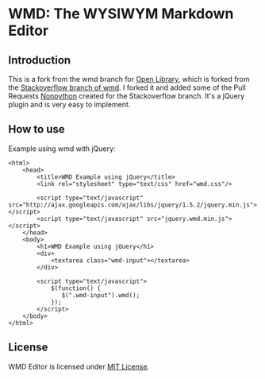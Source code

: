 WMD: The WYSIWYM Markdown Editor
================================

Introduction
------------

This is a fork from the wmd branch for [Open Library](https://github.com/openlibrary/wmd), which is forked from the [Stackoverflow branch of wmd](http://github.com/derobins/wmd).
I forked it and added some of the Pull Requests [Nonpython](https://github.com/Nonpython) created for the Stackoverflow branch. It's a jQuery plugin and is very easy to implement.

How to use
----------

Example using wmd with jQuery:

    <html>
        <head>
            <title>WMD Example using jQuery</title>
            <link rel="stylesheet" type="text/css" href="wmd.css"/>

            <script type="text/javascript" src="http://ajax.googleapis.com/ajax/libs/jquery/1.5.2/jquery.min.js"></script>
            <script type="text/javascript" src="jquery.wmd.min.js"></script>
        </head>
        <body>
            <h1>WMD Example using jQuery</h1>
            <div>
                <textarea class="wmd-input"></textarea>
            </div>
    
            <script type="text/javascript">
                $(function() {
                   $(".wmd-input").wmd(); 
                });
            </script>
        </body>
    </html>

License
-------

WMD Editor is licensed under [MIT License](http://github.com/openlibrary/wmd/raw/master/License.txt).


